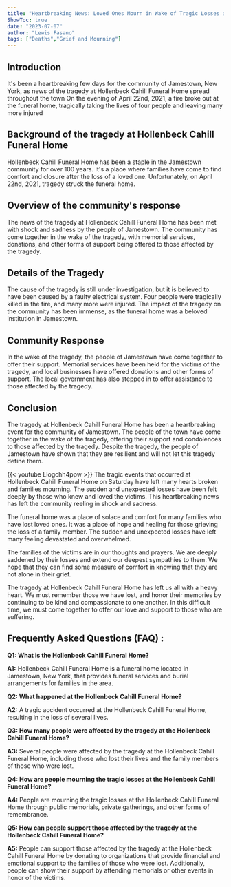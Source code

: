 ```yaml
---
title: "Heartbreaking News: Loved Ones Mourn in Wake of Tragic Losses at Hollenbeck Cahill Funeral Home"
ShowToc: true 
date: "2023-07-07"
author: "Lewis Fasano" 
tags: ["Deaths","Grief and Mourning"]
---
```

## Introduction

It's been a heartbreaking few days for the community of Jamestown, New York, as news of the tragedy at Hollenbeck Cahill Funeral Home spread throughout the town On the evening of April 22nd, 2021, a fire broke out at the funeral home, tragically taking the lives of four people and leaving many more injured 

## Background of the tragedy at Hollenbeck Cahill Funeral Home

Hollenbeck Cahill Funeral Home has been a staple in the Jamestown community for over 100 years. It's a place where families have come to find comfort and closure after the loss of a loved one. Unfortunately, on April 22nd, 2021, tragedy struck the funeral home. 

## Overview of the community's response

The news of the tragedy at Hollenbeck Cahill Funeral Home has been met with shock and sadness by the people of Jamestown. The community has come together in the wake of the tragedy, with memorial services, donations, and other forms of support being offered to those affected by the tragedy. 

## Details of the Tragedy

The cause of the tragedy is still under investigation, but it is believed to have been caused by a faulty electrical system. Four people were tragically killed in the fire, and many more were injured. The impact of the tragedy on the community has been immense, as the funeral home was a beloved institution in Jamestown. 

## Community Response

In the wake of the tragedy, the people of Jamestown have come together to offer their support. Memorial services have been held for the victims of the tragedy, and local businesses have offered donations and other forms of support. The local government has also stepped in to offer assistance to those affected by the tragedy. 

## Conclusion

The tragedy at Hollenbeck Cahill Funeral Home has been a heartbreaking event for the community of Jamestown. The people of the town have come together in the wake of the tragedy, offering their support and condolences to those affected by the tragedy. Despite the tragedy, the people of Jamestown have shown that they are resilient and will not let this tragedy define them.

{{< youtube LIogchh4ppw >}} 
The tragic events that occurred at Hollenbeck Cahill Funeral Home on Saturday have left many hearts broken and families mourning. The sudden and unexpected losses have been felt deeply by those who knew and loved the victims. This heartbreaking news has left the community reeling in shock and sadness.

The funeral home was a place of solace and comfort for many families who have lost loved ones. It was a place of hope and healing for those grieving the loss of a family member. The sudden and unexpected losses have left many feeling devastated and overwhelmed.

The families of the victims are in our thoughts and prayers. We are deeply saddened by their losses and extend our deepest sympathies to them. We hope that they can find some measure of comfort in knowing that they are not alone in their grief.

The tragedy at Hollenbeck Cahill Funeral Home has left us all with a heavy heart. We must remember those we have lost, and honor their memories by continuing to be kind and compassionate to one another. In this difficult time, we must come together to offer our love and support to those who are suffering.

## Frequently Asked Questions (FAQ) :
**Q1: What is the Hollenbeck Cahill Funeral Home?**

**A1:** Hollenbeck Cahill Funeral Home is a funeral home located in Jamestown, New York, that provides funeral services and burial arrangements for families in the area.

**Q2: What happened at the Hollenbeck Cahill Funeral Home?**

**A2:** A tragic accident occurred at the Hollenbeck Cahill Funeral Home, resulting in the loss of several lives.

**Q3: How many people were affected by the tragedy at the Hollenbeck Cahill Funeral Home?**

**A3:** Several people were affected by the tragedy at the Hollenbeck Cahill Funeral Home, including those who lost their lives and the family members of those who were lost.

**Q4: How are people mourning the tragic losses at the Hollenbeck Cahill Funeral Home?**

**A4:** People are mourning the tragic losses at the Hollenbeck Cahill Funeral Home through public memorials, private gatherings, and other forms of remembrance.

**Q5: How can people support those affected by the tragedy at the Hollenbeck Cahill Funeral Home?**

**A5:** People can support those affected by the tragedy at the Hollenbeck Cahill Funeral Home by donating to organizations that provide financial and emotional support to the families of those who were lost. Additionally, people can show their support by attending memorials or other events in honor of the victims.



